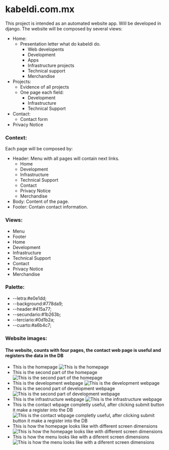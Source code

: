 # kabeldi.com.mx
This project is intended as an automated website app.
Will be developed in django.
The website will be composed by several views:
- Home:
    - Presentation letter what do kabeldi do.
        - Web developents
        - Development
        - Apps
        - Infrastructure projects
        - Technical support
        - Merchandise
- Projects:
    - Evidence of all projects
    - One page each field:
        - Development
        - Infrastructure
        - Technical Support
- Contact:
    - Contact form
- Privacy Notice

### Context:
Each page will be composed by:
- Header: Menu with all pages will contain next links.
    - Home
    - Development
    - Infrastructure
    - Technical Support
    - Contact
    - Privacy Notice
    - Merchandise
- Body: Content of the page.
- Footer: Contain contact information.

### Views:
- Menu
- Footer
- Home
- Development
- Infrastructure
- Technical Support
- Contact
- Privacy Notice
- Merchandise

### Palette:
- --letra:#e0e1dd;
- --background:#778da9;
- --header:#415a77;
- --secundario:#1b263b;
- --terciario:#0d1b2a;
- --cuarto:#a6b4c7;

### Website images:

#### The website, counts with four pages, the contact web page is useful and registers the data in the DB 

- This is the homepage
![This is the homepage](/Kabeldi/kabeldi_app/static/git/1.png)
- This is the second part of the homepage
![This is the second part of the homepage](/Kabeldi/kabeldi_app/static/git/8.png)
- This is the development webpage
![This is the development webpage](/Kabeldi/kabeldi_app/static/git/7.png)
- This is the second part of development webpage
![This is the second part of development webpage](/Kabeldi/kabeldi_app/static/git/6.png)
- This is the infrastructure webpage
![This is the infrastructure webpage](/Kabeldi/kabeldi_app/static/git/5.png)
- This is the contact wbpage completly useful, after clicking submit button it make a register into the DB
![This is the contact wbpage completly useful, after clicking submit button it make a register into the DB](/Kabeldi/kabeldi_app/static/git/4.png)
- This is how the homepage looks like with different screen dimensions
![This is how the homepage looks like with different screen dimensions](/Kabeldi/kabeldi_app/static/git/2.png)
- This is how the menu looks like with a diferent screen dimensions
![This is how the menu looks like with a diferent screen dimensions](/Kabeldi/kabeldi_app/static/git/3.png)
